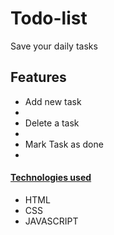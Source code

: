 # Todo-list
Save your daily tasks

## Features
<ul>
<li> Add new task <li/>
<li> Delete a task <li/>
<li> Mark Task as done <li/>
</ul>
<h4><u> Technologies used</u></h4>
<ul>
<li> HTML </li>
<li> CSS </li>
<li> JAVASCRIPT </li>
 <ul/>
